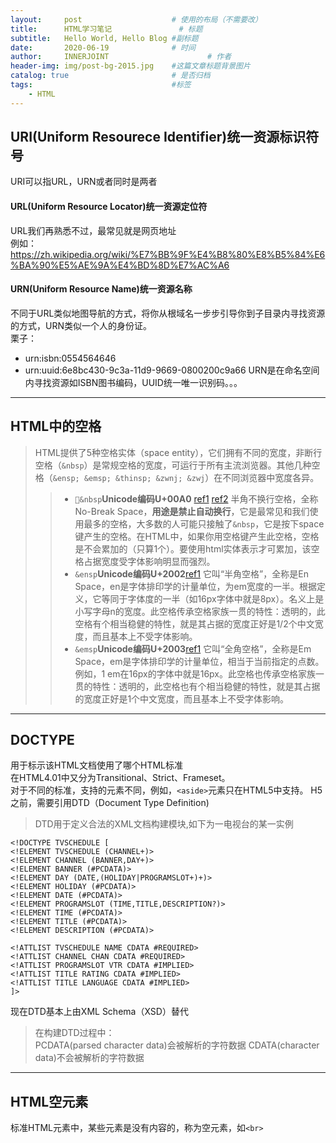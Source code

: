 ```yaml
---
layout:     post                    # 使用的布局（不需要改）
title:      HTML学习笔记               # 标题 
subtitle:   Hello World, Hello Blog #副标题
date:       2020-06-19              # 时间
author:     INNERJOINT                      # 作者
header-img: img/post-bg-2015.jpg    #这篇文章标题背景图片
catalog: true                       # 是否归档
tags:                               #标签
    - HTML
---
```


## URI(Uniform Resourece Identifier)统一资源标识符号
URI可以指URL，URN或者同时是两者
#### URL(Uniform Resource Locator)统一资源定位符
URL我们再熟悉不过，最常见就是网页地址<br>
例如：https://zh.wikipedia.org/wiki/%E7%BB%9F%E4%B8%80%E8%B5%84%E6%BA%90%E5%AE%9A%E4%BD%8D%E7%AC%A6

#### URN(Uniform Resource Name)统一资源名称

不同于URL类似地图导航的方式，将你从根域名一步步引导你到子目录内寻找资源的方式，URN类似一个人的身份证。<br>
栗子：<br>
* urn:isbn:0554564646
* urn:uuid:6e8bc430-9c3a-11d9-9669-0800200c9a66
URN是在命名空间内寻找资源如ISBN图书编码，UUID统一唯一识别码。。。

---
## HTML中的空格
>HTML提供了5种空格实体（space entity），它们拥有不同的宽度，非断行空格（```&nbsp```）是常规空格的宽度，可运行于所有主流浏览器。其他几种空格（```&ensp; &emsp; &thinsp; &zwnj; &zwj```）在不同浏览器中宽度各异。
>> * ```&nbsp```**Unicode编码U+00A0** [ref1](https://www.fileformat.info/info/unicode/char/00a0/index.htm)    [ref2](https://www.unicode.org/charts/PDF/U0080.pdf)
半角不换行空格，全称No-Break Space，**用途是禁止自动换行**，它是最常见和我们使用最多的空格，大多数的人可能只接触了```&nbsp```，它是按下space键产生的空格。在HTML中，如果你用空格键产生此空格，空格是不会累加的（只算1个）。要使用html实体表示才可累加，该空格占据宽度受字体影响明显而强烈。
>> * ```&ensp```**Unicode编码U+2002**[ref1](https://www.fileformat.info/info/unicode/char/2002/index.htm) 
它叫“半角空格”，全称是En Space，en是字体排印学的计量单位，为em宽度的一半。根据定义，它等同于字体度的一半（如16px字体中就是8px）。名义上是小写字母n的宽度。此空格传承空格家族一贯的特性：透明的，此空格有个相当稳健的特性，就是其占据的宽度正好是1/2个中文宽度，而且基本上不受字体影响。
>>* ```&emsp```**Unicode编码U+2003**[ref1](https://www.fileformat.info/info/unicode/char/2003/index.htm) 
它叫“全角空格”，全称是Em Space，em是字体排印学的计量单位，相当于当前指定的点数。例如，1 em在16px的字体中就是16px。此空格也传承空格家族一贯的特性：透明的，此空格也有个相当稳健的特性，就是其占据的宽度正好是1个中文宽度，而且基本上不受字体影响。

---
## DOCTYPE
用于标示该HTML文档使用了哪个HTML标准<br>
在HTML4.01中又分为Transitional、Strict、Frameset。<br>
对于不同的标准，支持的元素不同，例如，```<aside>```元素只在HTML5中支持。
H5之前，需要引用DTD（Document Type Definition)
>DTD用于定义合法的XML文档构建模块,如下为一电视台的某一实例
```
<!DOCTYPE TVSCHEDULE [
<!ELEMENT TVSCHEDULE (CHANNEL+)>
<!ELEMENT CHANNEL (BANNER,DAY+)>
<!ELEMENT BANNER (#PCDATA)>
<!ELEMENT DAY (DATE,(HOLIDAY|PROGRAMSLOT+)+)>
<!ELEMENT HOLIDAY (#PCDATA)>
<!ELEMENT DATE (#PCDATA)>
<!ELEMENT PROGRAMSLOT (TIME,TITLE,DESCRIPTION?)>
<!ELEMENT TIME (#PCDATA)>
<!ELEMENT TITLE (#PCDATA)> 
<!ELEMENT DESCRIPTION (#PCDATA)>

<!ATTLIST TVSCHEDULE NAME CDATA #REQUIRED>
<!ATTLIST CHANNEL CHAN CDATA #REQUIRED>
<!ATTLIST PROGRAMSLOT VTR CDATA #IMPLIED>
<!ATTLIST TITLE RATING CDATA #IMPLIED>
<!ATTLIST TITLE LANGUAGE CDATA #IMPLIED>
]>
```
现在DTD基本上由XML Schema（XSD）替代
>在构建DTD过程中：<br>
PCDATA(parsed character data)会被解析的字符数据
CDATA(character data)不会被解析的字符数据
---

## HTML空元素
标准HTML元素中，某些元素是没有内容的，称为空元素，如``<br>``
